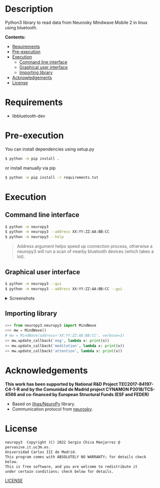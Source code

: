 # Description
Python3 library to read data from Neurosky Mindwave Mobile 2 in linux using
bluetooth.

**Contents:**
  - [Requirements](#requirements)
  - [Pre-execution](#pre-execution)
  - [Execution](#execution)
    - [Command line interface](#command-line-interface)
    - [Graphical user interface](#graphical-user-interface)
    - [Importing library](#importing-library)
  - [Acknowledgements](#acknowledgements)
  - [License](#license)

# Requirements
- libbluetooth-dev

# Pre-execution
You can install dependencies using setup.py
```bash
$ python -m pip install .
```
or install manually via pip
```bash
$ python -m pip install -r requirements.txt
```

# Execution
## Command line interface
```bash
$ python -m neuropy3
$ python -m neuropy3 --address XX:YY:ZZ:AA:BB:CC
$ python -m neuropy3 --help
```
> Address argument helps speed up connection process, otherwise a neuropy3
> will run a scan of nearby bluetooth devices (which takes a lot).

## Graphical user interface
```bash
$ python -m neuropy3 --gui
$ python -m neuropy3 --address XX:YY:ZZ:AA:BB:CC --gui
```
<details>
    <summary>Screenshots</summary>
    <div align="center">
        <img alt="gui" src="images/gui.png" width="75%"/>
    </div>
    <div align="center">
        <img alt="raw" src="images/raw.png" width="75%"/>
    </div>
</details>

## Importing library
```python
>>> from neuropy3.neuropy3 import MindWave
>>> mw = MindWave()
# mw = MindWave(address='XX:YY:ZZ:AA:BB:CC', verbose=3)
>> mw.update_callback('eeg', lambda x: print(x))
>> mw.update_callback('meditation', lambda x: print(x))
>> mw.update_callback('attention', lambda x: print(x))
```

# Acknowledgements
**This work has been supported by National R&D Project TEC2017-84197-C4-1-R and by the
Comunidad de Madrid project CYNAMON P2018/TCS-4566 and co-financed by European Structural
Funds (ESF and FEDER)**

- Based on [lihas/NeuroPy](https://github.com/lihas/NeuroPy) library.
- Communication protocol from [neurosky](http://developer.neurosky.com/docs/doku.php?id=thinkgear_communications_protocol).

# License
    neuropy3  Copyright (C) 2022 Sergio Chica Manjarrez @ pervasive.it.uc3m.es.
    Universidad Carlos III de Madrid.
    This program comes with ABSOLUTELY NO WARRANTY; for details check below.
    This is free software, and you are welcome to redistribute it
    under certain conditions; check below for details.

[LICENSE](LICENSE)
